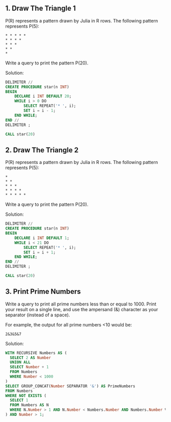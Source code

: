 ## 1. Draw The Triangle 1

P(R) represents a pattern drawn by Julia in R rows. The following pattern represents P(5):
```
* * * * * 
* * * * 
* * * 
* * 
*
```

Write a query to print the pattern P(20).

Solution: 

```sql
DELIMITER //
CREATE PROCEDURE star(n INT)
BEGIN
    DECLARE i INT DEFAULT 20;
    WHILE i > 0 DO
        SELECT REPEAT('* ', i);
        SET i = i - 1;
    END WHILE;
END //
DELIMITER ;

CALL star(20)
```

## 2. Draw The Triangle 2

P(R) represents a pattern drawn by Julia in R rows. The following pattern represents P(5):
```
* 
* * 
* * * 
* * * * 
* * * * *
```

Write a query to print the pattern P(20).

Solution: 

```sql
DELIMITER //
CREATE PROCEDURE star(n INT)
BEGIN
    DECLARE i INT DEFAULT 1;
    WHILE i < 21 DO
        SELECT REPEAT('* ', i);
        SET i = i + 1;
    END WHILE;
END //
DELIMITER ;

CALL star(20)
```

## 3. Print Prime Numbers

Write a query to print all prime numbers less than or equal to 1000. Print your result on a single line, and use the ampersand (&) character as your separator (instead of a space).

For example, the output for all prime numbers <10 would be:
```
2&3&5&7
```

Solution: 

```sql
WITH RECURSIVE Numbers AS (
  SELECT 2 AS Number
  UNION ALL
  SELECT Number + 1
  FROM Numbers
  WHERE Number < 1000
)
SELECT GROUP_CONCAT(Number SEPARATOR '&') AS PrimeNumbers
FROM Numbers
WHERE NOT EXISTS (
  SELECT 1
  FROM Numbers AS N
  WHERE N.Number > 1 AND N.Number < Numbers.Number AND Numbers.Number % N.Number = 0
) AND Number > 1;
```


